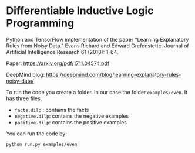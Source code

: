 # Differentiable Inductive Logic Programming

Python and TensorFlow implementation of the paper "Learning Explanatory Rules from Noisy Data." Evans Richard and Edward Grefenstette. Journal of Artificial Intelligence Research 61 (2018): 1-64.

Paper: https://arxiv.org/pdf/1711.04574.pdf

DeepMind blog: https://deepmind.com/blog/learning-explanatory-rules-noisy-data/

To run the code you create a folder. In our case the folder `examples/even`. It has three files.

- `facts.dilp` : contains the facts
- `negative.dilp`: contains the negative examples
- `positive.dilp`: contains the positive examples

You can run the code by:

```
python run.py examples/even
```

